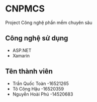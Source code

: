 # CNPMCS
Project Công nghệ phần mềm chuyên sâu


## Công nghệ sử dụng
-   ASP.NET
-   Xamarin


## Tên thành viên
-   Trần Quốc Toàn  -16521265
-   Tô Công Hậu     -16520359
-   Nguyễn Hoài Phú -14520683
